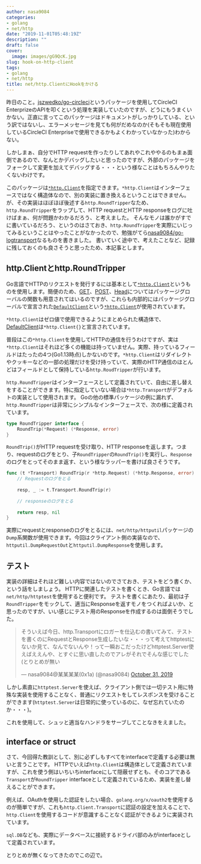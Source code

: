 ```yaml
---
author: nasa9084
categories:
- golang
- net/http
date: "2019-11-01T05:48:19Z"
description: ""
draft: false
cover:
  image: images/gG9QcK.jpg
slug: hook-on-http-client
tags:
- golang
- net/http
title: net/http.ClientにHookをかける
---
```



昨日のこと。[jszwedko/go-circleci](https://github.com/jszwedko/go-circleci)というパッケージを使用してCircleCI EnterprizeのAPIを叩くという処理を実装していたのですが、どうにもうまくいかない。正直に言ってこのパッケージはドキュメントがしっかりしている、という訳ではないし、エラーメッセージを見ても何がだめなのか(そもそも現在使用しているCircleCI Enterpriseで使用できるかもよくわかっていなかった)わからない。

しかしまぁ、自分でHTTP requestを作ったりしてあれやこれややるのもまぁ面倒であるので、なんとかデバッグしたいと思ったのですが、外部のパッケージをフォークして変更を加えてデバッグする・・・という様なことはもちろんやりたくないわけです。

このパッケージは[`*http.Client`](https://golang.org/pkg/net/http/#Client)を指定できます。`*http.Client`はインターフェースではなく構造体なので、別の実装に置き換えるということはできません。が、その実装はほぼほぼ後述する`http.RoundTripper`なため、`http.RoundTripper`をラップして、HTTP requestとHTTP responseをログに吐けばまぁ、何が問題かわかるだろう、と考えました。
そんなモノは誰かがすでに書いているだろう、というのはさておき、`http.RoundTripper`を実際にいじってみるということはやったことがなかったので、勉強がてら[nasa9084/go-logtransport](https://github.com/nasa9084/go-logtransport)なるものを書きました。
書いていく途中で、考えたことなど、記録に残しておくのも良さそうと思ったため、本記事とします。

## http.Clientとhttp.RoundTripper

Go言語でHTTPのリクエストを発行するには基本として[`*http.Client`](https://golang.org/pkg/net/http/#Client)というものを使用します。簡便のため、[GET](https://golang.org/pkg/net/http/#Get)、[POST](https://golang.org/pkg/net/http/#Post)、[Head](https://golang.org/pkg/net/http/#Head)についてはパッケージグローバルの関数も用意されてはいるのですが、これらも内部的にはパッケージグローバルで宣言された[`DefaultClient`](https://golang.org/pkg/net/http/#DefaultClient)という[`*http.Client`](https://golang.org/pkg/net/http/#Client)が使用されています。

`*http.Client`はゼロ値で使用できるようにまとめられた構造体で、[DefaultClient](https://golang.org/pkg/net/http/#DefaultClient)は`*http.Client{}`と宣言されています。

普段はこの`*http.Client`を使用してHTTPの通信を行うわけですが、実は`*http.Client`はそれほど多くの機能は持っていません。実際、持っているフィールドはたったの4つ(Go1.13時点)しかないのです。`*http.Client`はリダイレクトやクッキーなどの一部の処理だけを受け持っていて、実際のHTTP通信のほとんどはフィールドとして保持している`http.RoudTripper`が行います。

`http.RoundTripper`はインターフェースとして定義されていて、自由に差し替えをすることができます。特に指定していない場合は`*http.Transport`がデフォルトの実装として使用されます。
Goの他の標準パッケージの例に漏れず、`http.RoundTripper`は非常にシンプルなインターフェースで、次の様に定義されています。

``` go
type RoundTripper interface {
    RoundTrip(*Request) (*Response, error)
}
```

`RoundTrip()`がHTTP requestを受け取り、HTTP responseを返します。つまり、requestのログをとり、子`RoundTripper`の`RoundTrip()`を実行し、`Response`のログをとってそのまま返す、という様なラッパーを書けば良さそうです。

``` go
func (t *Transport) RoundTrip(r *http.Request) (*http.Response, error) {
    // Requestのログをとる
    
    resp, _ := t.Transport.RoundTrip(r)
    
    // responseのログをとる
    
    return resp, nil
}
```

実際にrequestとresponseのログをとるには、`net/http/httputil`パッケージの`Dump`系関数が使用できます。今回はクライアント側の実装なので、`httputil.DumpRequestOut`と`httputil.DumpResponse`を使用します。

## テスト

実装の詳細はそれほど難しい内容ではないのでさておき、テストをどう書くか、という話をしましょう。
HTTPに関連したテストを書くとき、Go言語では`net/http/httptest`を使用すると便利です。
テストを書くにあたり、最初は子`RoundTripper`をモックして、適当にResponseを返すモノをつくればよいか、と思ったのですが、いい感じにテスト用のResponseを作成するのは面倒そうでした。

<blockquote class="twitter-tweet"><p lang="ja" dir="ltr">そういえば今日、http.Transportにロガーを仕込むの書いてみて、テストを書くのにRequestとResponse生成したいな・・・って考えてhttptestにないか見て、なんでないんや！って一瞬おこだったけどhttptest.Server使えばええんや、とすぐに思い直したのでアレがそれでそんな感じでした(とりとめが無い</p>&mdash; nasa9084@某某某某(0x1a) (@nasa9084) <a href="https://twitter.com/nasa9084/status/1189912403841929217?ref_src=twsrc%5Etfw">October 31, 2019</a></blockquote>
<script async src="https://platform.twitter.com/widgets.js" charset="utf-8"></script>

しかし素直に`httptest.Server`を使えば、クライアント側では一切テスト用に特殊な実装を使用することなく、普通にリクエストをしてレスポンスを受けることができます(`httptest.Server`は日常的に使っているのに、なぜ忘れていたのか・・・)。

これを使用して、シュッと適当なハンドラをサーブしてことなきをえました。

## interface or struct

さて、今回得た教訓として、別に必ずしもすべてをinterfaceで定義する必要は無いと言うことです。
HTTPでいえば`http.Client`は構造体として定義されていますが、これを使う側はいちいちinterfaceにして隠蔽せずとも、そのコアである`Transport`が`RoundTripper` interfaceとして定義されているため、実装を差し替えることができます。

例えば、OAuthを使用した認証をしたい場合、`golang.org/x/oauth2`を使用するのが簡単ですが、これも`http.Client.Transport`に認証の設定を加えることで、`http.Client`を使用するコードが意識することなく認証ができるように実装されています。

`sql.DB`なども、実際にデータベースに接続するドライバ部のみがinterfaceとして定義されています。

とりとめが無くなってきたのでこの辺で。



